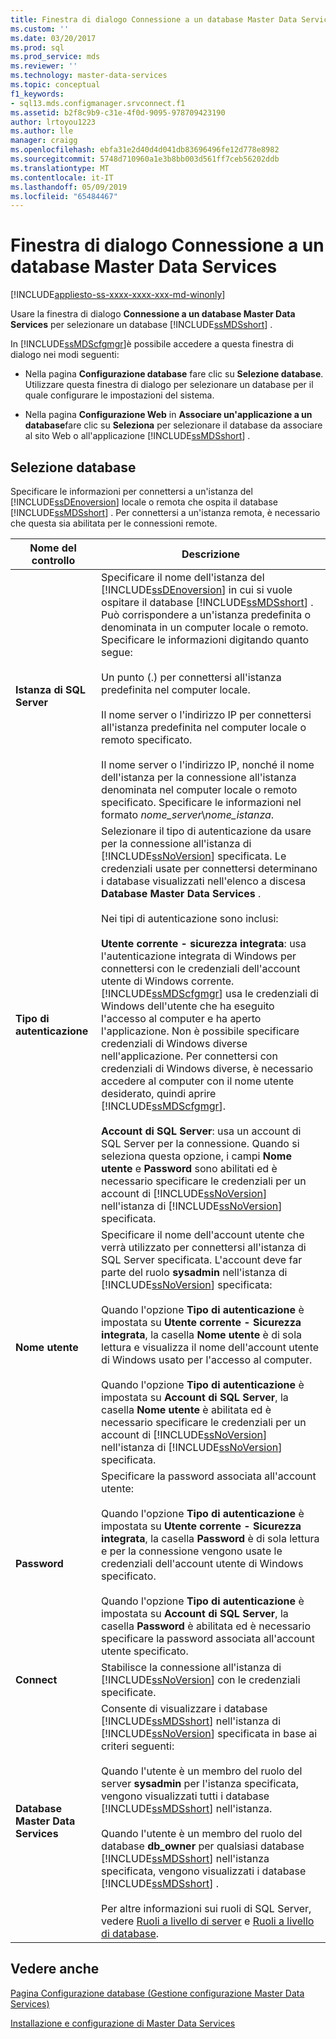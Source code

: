 ```yaml
---
title: Finestra di dialogo Connessione a un database Master Data Services | Microsoft Docs
ms.custom: ''
ms.date: 03/20/2017
ms.prod: sql
ms.prod_service: mds
ms.reviewer: ''
ms.technology: master-data-services
ms.topic: conceptual
f1_keywords:
- sql13.mds.configmanager.srvconnect.f1
ms.assetid: b2f8c9b9-c31e-4f0d-9095-978709423190
author: lrtoyou1223
ms.author: lle
manager: craigg
ms.openlocfilehash: ebfa31e2d40d4d041db83696496fe12d778e8982
ms.sourcegitcommit: 5748d710960a1e3b8bb003d561ff7ceb56202ddb
ms.translationtype: MT
ms.contentlocale: it-IT
ms.lasthandoff: 05/09/2019
ms.locfileid: "65484467"
---
```

# <a name="connect-to-a-master-data-services-database-dialog-box"></a>Finestra di dialogo Connessione a un database Master Data Services

[!INCLUDE[appliesto-ss-xxxx-xxxx-xxx-md-winonly](../includes/appliesto-ss-xxxx-xxxx-xxx-md-winonly.md)]

  Usare la finestra di dialogo **Connessione a un database Master Data Services** per selezionare un database [!INCLUDE[ssMDSshort](../includes/ssmdsshort-md.md)] .  
  
 In [!INCLUDE[ssMDScfgmgr](../includes/ssmdscfgmgr-md.md)]è possibile accedere a questa finestra di dialogo nei modi seguenti:  
  
-   Nella pagina **Configurazione database** fare clic su **Selezione database**. Utilizzare questa finestra di dialogo per selezionare un database per il quale configurare le impostazioni del sistema.  
  
-   Nella pagina **Configurazione Web** in **Associare un'applicazione a un database**fare clic su **Seleziona** per selezionare il database da associare al sito Web o all'applicazione [!INCLUDE[ssMDSshort](../includes/ssmdsshort-md.md)] .  
  
## <a name="select-database"></a>Selezione database  
 Specificare le informazioni per connettersi a un'istanza del [!INCLUDE[ssDEnoversion](../includes/ssdenoversion-md.md)] locale o remota che ospita il database [!INCLUDE[ssMDSshort](../includes/ssmdsshort-md.md)] . Per connettersi a un'istanza remota, è necessario che questa sia abilitata per le connessioni remote.  
  
|Nome del controllo|Descrizione|  
|------------------|-----------------|  
|**Istanza di SQL Server**|Specificare il nome dell'istanza del [!INCLUDE[ssDEnoversion](../includes/ssdenoversion-md.md)] in cui si vuole ospitare il database [!INCLUDE[ssMDSshort](../includes/ssmdsshort-md.md)] . Può corrispondere a un'istanza predefinita o denominata in un computer locale o remoto. Specificare le informazioni digitando quanto segue:<br /><br /> Un punto (.) per connettersi all'istanza predefinita nel computer locale.<br /><br /> Il nome server o l'indirizzo IP per connettersi all'istanza predefinita nel computer locale o remoto specificato.<br /><br /> Il nome server o l'indirizzo IP, nonché il nome dell'istanza per la connessione all'istanza denominata nel computer locale o remoto specificato. Specificare le informazioni nel formato *nome_server*\\*nome_istanza*.|  
|**Tipo di autenticazione**|Selezionare il tipo di autenticazione da usare per la connessione all'istanza di [!INCLUDE[ssNoVersion](../includes/ssnoversion-md.md)] specificata. Le credenziali usate per connettersi determinano i database visualizzati nell'elenco a discesa **Database Master Data Services** .<br /><br /> Nei tipi di autenticazione sono inclusi:<br /><br /> **Utente corrente - sicurezza integrata**: usa l'autenticazione integrata di Windows per connettersi con le credenziali dell'account utente di Windows corrente. [!INCLUDE[ssMDScfgmgr](../includes/ssmdscfgmgr-md.md)] usa le credenziali di Windows dell'utente che ha eseguito l'accesso al computer e ha aperto l'applicazione. Non è possibile specificare credenziali di Windows diverse nell'applicazione. Per connettersi con credenziali di Windows diverse, è necessario accedere al computer con il nome utente desiderato, quindi aprire [!INCLUDE[ssMDScfgmgr](../includes/ssmdscfgmgr-md.md)].<br /><br /> **Account di SQL Server**: usa un account di SQL Server per la connessione. Quando si seleziona questa opzione, i campi **Nome utente** e **Password** sono abilitati ed è necessario specificare le credenziali per un account di [!INCLUDE[ssNoVersion](../includes/ssnoversion-md.md)] nell'istanza di [!INCLUDE[ssNoVersion](../includes/ssnoversion-md.md)] specificata.|  
|**Nome utente**|Specificare il nome dell'account utente che verrà utilizzato per connettersi all'istanza di SQL Server specificata. L'account deve far parte del ruolo **sysadmin** nell'istanza di [!INCLUDE[ssNoVersion](../includes/ssnoversion-md.md)] specificata:<br /><br /> Quando l'opzione **Tipo di autenticazione** è impostata su **Utente corrente - Sicurezza integrata**, la casella **Nome utente** è di sola lettura e visualizza il nome dell'account utente di Windows usato per l'accesso al computer.<br /><br /> Quando l'opzione **Tipo di autenticazione** è impostata su **Account di SQL Server**, la casella **Nome utente** è abilitata ed è necessario specificare le credenziali per un account di [!INCLUDE[ssNoVersion](../includes/ssnoversion-md.md)] nell'istanza di [!INCLUDE[ssNoVersion](../includes/ssnoversion-md.md)] specificata.|  
|**Password**|Specificare la password associata all'account utente:<br /><br /> Quando l'opzione **Tipo di autenticazione** è impostata su **Utente corrente - Sicurezza integrata**, la casella **Password** è di sola lettura e per la connessione vengono usate le credenziali dell'account utente di Windows specificato.<br /><br /> Quando l'opzione **Tipo di autenticazione** è impostata su **Account di SQL Server**, la casella **Password** è abilitata ed è necessario specificare la password associata all'account utente specificato.|  
|**Connect**|Stabilisce la connessione all'istanza di [!INCLUDE[ssNoVersion](../includes/ssnoversion-md.md)] con le credenziali specificate.|  
|**Database Master Data Services**|Consente di visualizzare i database [!INCLUDE[ssMDSshort](../includes/ssmdsshort-md.md)] nell'istanza di [!INCLUDE[ssNoVersion](../includes/ssnoversion-md.md)] specificata in base ai criteri seguenti:<br /><br /> Quando l'utente è un membro del ruolo del server **sysadmin** per l'istanza specificata, vengono visualizzati tutti i database [!INCLUDE[ssMDSshort](../includes/ssmdsshort-md.md)] nell'istanza.<br /><br /> Quando l'utente è un membro del ruolo del database **db_owner** per qualsiasi database [!INCLUDE[ssMDSshort](../includes/ssmdsshort-md.md)] nell'istanza specificata, vengono visualizzati i database [!INCLUDE[ssMDSshort](../includes/ssmdsshort-md.md)] .<br /><br/> Per altre informazioni sui ruoli di SQL Server, vedere [Ruoli a livello di server](../relational-databases/security/authentication-access/server-level-roles.md) e [Ruoli a livello di database](../relational-databases/security/authentication-access/database-level-roles.md).|  
  
## <a name="see-also"></a>Vedere anche  
 [Pagina Configurazione database &#40;Gestione configurazione Master Data Services&#41;](../master-data-services/database-configuration-page-master-data-services-configuration-manager.md)   

[Installazione e configurazione di Master Data Services](../master-data-services/master-data-services-installation-and-configuration.md)
  
  
